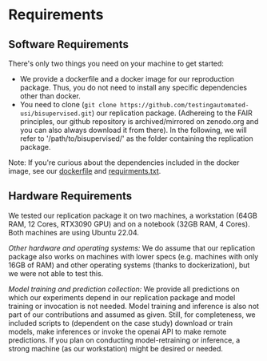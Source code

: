 # Requirements 

## Software Requirements

There's only two things you need on your machine to get started:
- We provide a dockerfile and a docker image for our reproduction package. Thus, you do not need to install any specific dependencies other than docker.
- You need to clone (`git clone https://github.com/testingautomated-usi/bisupervised.git`) our replication package.
(Adhereing to the FAIR principles, our github repository is archived/mirrored on zenodo.org and you can also always download it from there).
In the following, we will refer to '/path/to/bisupervised/' as the folder containing the replication package.

Note: If you're curious about the dependencies included in the docker image, see our [dockerfile](Dockerfile) and [requirments.txt](requirements.txt).

## Hardware Requirements
We tested our replication package it on two machines, a workstation (64GB RAM, 12 Cores, RTX3090 GPU)
and on a notebook (32GB RAM, 4 Cores). Both machines are using Ubuntu 22.04.

*Other hardware and operating systems:* We do assume that our replication package also works on machines with lower specs (e.g. machines with only 16GB of RAM)
and other operating systems (thanks to dockerization), but we were not able to test this.

*Model training and prediction collection:* We provide all predictions on which our experiments depend in our replication package and model training or invocation is not needed. Model training and inference is also not part of our contributions and assumed as given. Still, for completeness, we included scripts to (dependent on the case study) download or train models, make inferences or invoke the openai API to make remote predictions. If you plan on conducting model-retraining or inference, a strong machine (as our workstation) might be desired or needed.
